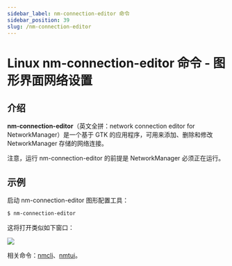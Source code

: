 ```yaml
---
sidebar_label: nm-connection-editor 命令
sidebar_position: 39
slug: /nm-connection-editor
---
```


# Linux nm-connection-editor 命令 - 图形界面网络设置



## 介绍

**nm-connection-editor**（英文全拼：network connection editor for NetworkManager）是一个基于 GTK 的应用程序，可用来添加、删除和修改 NetworkManager 存储的网络连接。

注意，运行 nm-connection-editor 的前提是 NetworkManager 必须正在运行。



## 示例

启动 nm-connection-editor 图形配置工具：

```bash
$ nm-connection-editor
```

这将打开类似如下窗口：

![](https://static.getiot.tech/nm-connection-editor.png#center)

相关命令：[nmcli](/linux-command/nmcli)、[nmtui](/linux-command/nmtui)。
